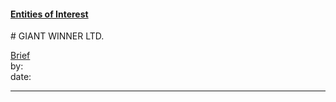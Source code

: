 #### [Entities of Interest](/list.html)
<link rel="stylesheet" type="text/css" href="../../assets/style.css">
# GIANT WINNER LTD.

[comment]: <> (Add/Remove information below as you want)
[comment]: <> (Markdown cheatsheet: https://github.com/adam-p/markdown-here/wiki/Markdown-Cheatsheet)
[Brief](Brief.md)  
by:  
date:  

---
[comment]: <> (Add your content here)
